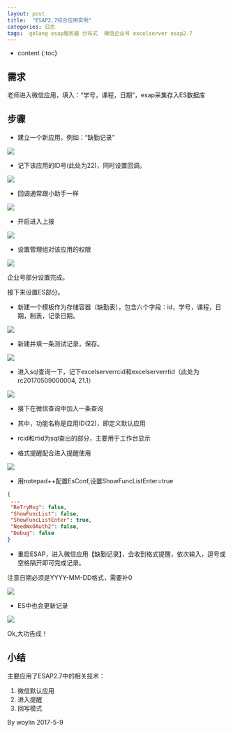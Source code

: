 ```yaml
---
layout: post
title:  "ESAP2.7综合应用实例"
categories: 日志
tags:  golang esap服务器 分布式  微信企业号 excelserver esap2.7
---
```


* content
{:toc}

## 需求
老师进入微信应用，填入：“学号，课程，日期”，esap采集存入ES数据库

## 步骤
* 建立一个新应用，例如：“缺勤记录”

![](/img/log10-1.png)

* 记下该应用的ID号(此处为22)，同时设置回调。

![](/img/log10-2.png)

* 回调通常跟小助手一样

![](/img/log10-3.png)

* 开启进入上报

![](/img/log10-4.png)

* 设置管理组对该应用的权限

![](/img/log10-5.png)

企业号部分设置完成。

接下来设置ES部分。

* 新建一个模板作为存储容器（缺勤表），包含六个字段：id，学号，课程，日期，制表，记录日期。

![](/img/log10-6.png)

* 新建并填一条测试记录，保存。

![](/img/log10-7.png)

* 进入sql查询一下，记下excelserverrcid和excelserverrtid（此处为rc20170509000004, 21.1）

![](/img/log10-8.png)

* 接下在微信查询中加入一条查询

 * 其中，功能名称是应用ID(22)，即定义默认应用

 * rcid和rtid为sql查出的部分，主要用于工作台显示

 * 格式提醒配合进入提醒使用

![](/img/log10-9.png)

* 用notepad++配置EsConf,设置ShowFuncListEnter=true

```json
{
 ...
 "ReTryMsg": false,
 "ShowFuncList": false,
 "ShowFuncListEnter": true,
 "NeedWxOAuth2": false,
 "Debug": false
}
```

* 重启ESAP，进入微信应用【缺勤记录】，会收到格式提醒，依次输入，逗号或空格隔开即可完成记录。

注意日期必须是YYYY-MM-DD格式，需要补0

![](/img/log10-10.png)

* ES中也会更新记录

![](/img/log10-11.png)

Ok,大功告成！

## 小结
主要应用了ESAP2.7中的相关技术：

1. 微信默认应用
2. 进入提醒
3. 回写模式

By woylin 
2017-5-9
